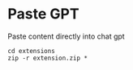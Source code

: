 # Paste GPT

Paste content directly into chat gpt

```shell
cd extensions
zip -r extension.zip *
```
